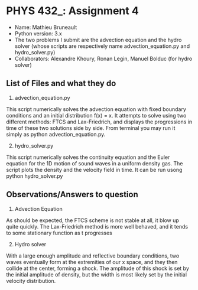 # PHYS 432_: Assignment 4

* Name: Mathieu Bruneault
* Python version: 3.x
* The two problems I submit are the advection equation and the hydro solver (whose scripts are respectively name advection_equation.py and hydro_solver.py)
* Collaborators: Alexandre Khoury, Ronan Legin, Manuel Bolduc (for hydro solver)

## List of Files and what they do

1. advection_equation.py

This script numerically solves the advection equation with fixed boundary conditions and an initial distribution f(x) = x. It attempts to solve using two different methods: FTCS and Lax-Friedrich, and displays the progressions in time of these two solutions side by side. From terminal you may run it simply as python advection_equation.py.

2. hydro_solver.py

This script numerically solves the continuity equation and the Euler equation for the 1D motion of sound waves in a uniform density gas. The script plots the density and the velocity field in time. It can be run usong python hydro_solver.py

## Observations/Answers to question

1. Advection Equation

As should be expected, the FTCS scheme is not stable at all, it blow up quite quickly. The Lax-Friedrich method is more well behaved, and it tends to some stationary function as t progresses

2. Hydro solver

With a large enough amplitude and reflective boundary conditions, two waves eventually form at the extremities of our x space, and they then collide at the center, forming a shock. The amplitude of this shock is set by the initial amplitude of density, but the width is most likely set by the initial velocity distribution.
